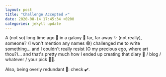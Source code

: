 ```yaml
---
layout: post
title: "Challenge Accepted ✔️"
date: 2020-08-14 17:45:34 +0200
categories: jekyll update
---
```


A (not so) long time ago 📅 in a galaxy 🌌 far, far away ✨ (not really), someone❔ (I won't mention any names 😄) challenged me to write something... and I couldn't really resist (O my precious ego, where art thou?)... and that's pretty much how I ended up creating that diary 📔 / blog / whatever / your pick 🤷‍♀️.

Also, being overly redundant 💬: check ✔️.